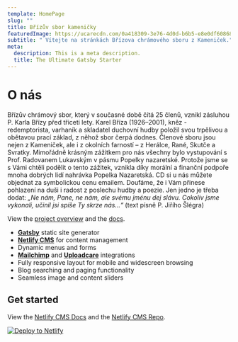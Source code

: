 ```yaml
---
template: HomePage
slug: ""
title: Břízův sbor kameničky
featuredImage: https://ucarecdn.com/0a418309-3e76-4d0d-b6b5-e8e0df60868c/-/crop/1500x880/0,149/-/preview/
subtitle: " Vítejte na stránkách Břízova chrámového sboru z Kameniček."
meta:
  description: This is a meta description.
  title: The Ultimate Gatsby Starter
---
```

# O nás

Břízův chrámový sbor, který v současné době čítá 25 členů, vznikl zásluhou P. Karla Břízy před třiceti lety. Karel Bříza (1926–2001), kněz - redemptorista, varhaník a skladatel duchovní hudby položil svou trpělivou a obětavou prací základ, z něhož sbor čerpá dodnes. Členové sboru jsou nejen z Kameniček, ale i z okolních farností – z Herálce, Rané, Skutče a Svratky. Mimořádně krásným zážitkem pro nás všechny bylo vystupování s Prof. Radovanem Lukavským v pásmu Popelky nazaretské. Protože jsme se s Vámi chtěli podělit o tento zážitek, vznikla díky morální a finanční podpoře mnoha dobrých lidí nahrávka Popelka Nazaretská. CD si u nás můžete objednat za symbolickou cenu emailem. Doufáme, že i Vám přinese pohlazení na duši i radost z poslechu hudby a poezie. Jen jedno je třeba dodat: _„Ne nám, Pane, ne nám, ale svému jménu dej slávu. Cokoliv jsme vykonali, učinil jsi spíše Ty skrze nás...“_ (text písně P. Jiřího Šlégra)

View the [project overview](https://thriveweb.com.au/the-lab/yellowcake-gatsby-react-js-starter-project/) and the [docs](https://github.com/thriveweb/yellowcake/blob/master/README.md).



- **[Gatsby](https://gatsbyjs.org)** static site generator
- **[Netlify CMS](https://github.com/netlify/netlify-cms)** for content management
- Dynamic menus and forms
- **[Mailchimp](http://mailchimp.com)** and **[Uploadcare](https://uploadcare.com)** integrations
- Fully responsive layout for mobile and widescreen browsing
- Blog searching and paging functionality
- Seamless image and content sliders

## Get started

View the [Netlify CMS Docs](https://www.netlifycms.org/docs/) and the [Netlify CMS Repo](https://github.com/netlify/netlify-cms).

[![Deploy to Netlify](https://www.netlify.com/img/deploy/button.svg)](https://app.netlify.com/start/deploy?repository=https://github.com/thriveweb/yellowcake&stack=cms)
